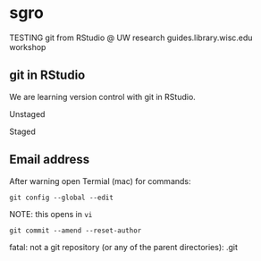 # sgro
TESTING git from RStudio @ UW research guides.library.wisc.edu workshop

## git in RStudio

We are learning version control with git in RStudio.

Unstaged

Staged

## Email address

After warning open Termial (mac) for commands:

`git config --global --edit`

NOTE: this opens in `vi`

`git commit --amend --reset-author`

fatal: not a git repository (or any of the parent directories): .git

